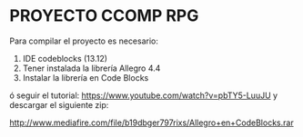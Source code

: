 # PROYECTO CCOMP RPG
Para compilar el proyecto es necesario:

1. IDE codeblocks (13.12)
2. Tener instalada la librería Allegro 4.4
3. Instalar la librería en Code Blocks

ó seguir el tutorial:
https://www.youtube.com/watch?v=pbTY5-LuuJU y descargar el siguiente zip:

http://www.mediafire.com/file/b19dbger797rixs/Allegro+en+CodeBlocks.rar
